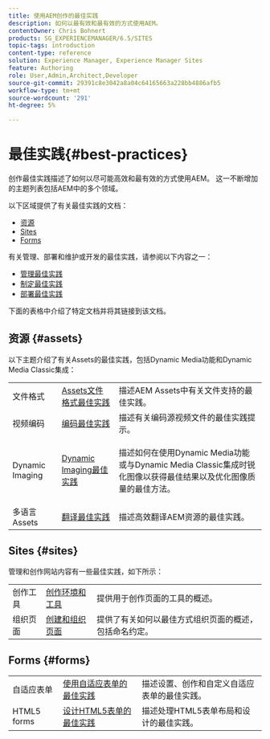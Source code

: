 ```yaml
---
title: 使用AEM创作的最佳实践
description: 如何以最有效和最有效的方式使用AEM。
contentOwner: Chris Bohnert
products: SG_EXPERIENCEMANAGER/6.5/SITES
topic-tags: introduction
content-type: reference
solution: Experience Manager, Experience Manager Sites
feature: Authoring
role: User,Admin,Architect,Developer
source-git-commit: 29391c8e3042a8a04c64165663a228bb4886afb5
workflow-type: tm+mt
source-wordcount: '291'
ht-degree: 5%

---
```


# 最佳实践{#best-practices}

创作最佳实践描述了如何以尽可能高效和最有效的方式使用AEM。 这一不断增加的主题列表包括AEM中的多个领域。

以下区域提供了有关最佳实践的文档：

* [资源](#assets)
* [Sites](#sites)
* [Forms](#forms)

有关管理、部署和维护或开发的最佳实践，请参阅以下内容之一：

* [管理最佳实践](/help/sites-administering/administer-best-practices.md)
* [制定最佳实践](/help/sites-developing/best-practices.md)
* [部署最佳实践](/help/sites-deploying/best-practices.md)

下面的表格中介绍了特定文档并将其链接到该文档。

## 资源 {#assets}

以下主题介绍了有关Assets的最佳实践，包括Dynamic Media功能和Dynamic Media Classic集成：

<table>
 <tbody>
  <tr>
   <td>文件格式</td>
   <td><a href="/help/assets/assets-file-format-best-practices.md">Assets文件格式最佳实践</a></td>
   <td>描述AEM Assets中有关文件支持的最佳实践。</td>
  </tr>
  <tr>
   <td>视频编码</td>
   <td><a href="/help/assets/video.md#best-practices-for-encoding-videos">编码最佳实践</a></td>
   <td>描述有关编码源视频文件的最佳实践提示。</td>
  </tr>
  <tr>
   <td>Dynamic Imaging</td>
   <td><a href="/help/assets/best-practices-for-optimizing-the-quality-of-your-images.md">Dynamic Imaging最佳实践</a></td>
   <td><p>描述如何在使用Dynamic Media功能或与Dynamic Media Classic集成时锐化图像以获得最佳结果以及优化图像质量的最佳方法。 </p> </td>
  </tr>
  <tr>
   <td>多语言Assets</td>
   <td><a href="/help/assets/best-practices-for-translating-assets-efficiently.md">翻译最佳实践</a></td>
   <td>描述高效翻译AEM资源的最佳实践。</td>
  </tr>
 </tbody>
</table>

## Sites {#sites}

管理和创作网站内容有一些最佳实践，如下所示：

|  |  |  |
|---|---|---|
| 创作工具 | [创作环境和工具](/help/sites-authoring/author-environment-tools.md) | 提供用于创作页面的工具的概述。 |
| 组织页面 | [创建和组织页面](/help/sites-authoring/managing-pages.md) | 提供了有关如何以最佳方式组织页面的概述，包括命名约定。 |

## Forms {#forms}

|  |  |  |
|---|---|---|
| 自适应表单 | [使用自适应表单的最佳实践](/help/forms/using/adaptive-forms-best-practices.md) | 描述设置、创作和自定义自适应表单的最佳实践。 |
| HTML5 forms | [设计HTML5表单的最佳实践](/help/forms/using/best-practices-for-html5-forms.md) | 描述处理HTML5表单布局和设计的最佳实践。 |
